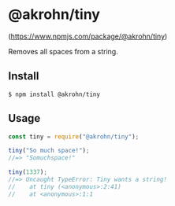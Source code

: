 # @akrohn/tiny

(https://www.npmjs.com/package/@akrohn/tiny)

Removes all spaces from a string.

## Install

```
$ npm install @akrohn/tiny
```

## Usage

```js
const tiny = require("@akrohn/tiny");

tiny("So much space!");
//=> "Somuchspace!"

tiny(1337);
//=> Uncaught TypeError: Tiny wants a string!
//    at tiny (<anonymous>:2:41)
//    at <anonymous>:1:1
```
